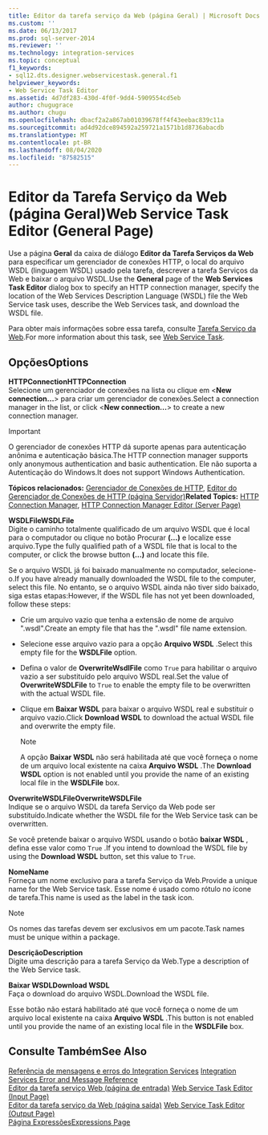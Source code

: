 ```yaml
---
title: Editor da tarefa serviço da Web (página Geral) | Microsoft Docs
ms.custom: ''
ms.date: 06/13/2017
ms.prod: sql-server-2014
ms.reviewer: ''
ms.technology: integration-services
ms.topic: conceptual
f1_keywords:
- sql12.dts.designer.webservicestask.general.f1
helpviewer_keywords:
- Web Service Task Editor
ms.assetid: 4d7df283-430d-4f0f-9dd4-5909554cd5eb
author: chugugrace
ms.author: chugu
ms.openlocfilehash: dbacf2a2a867ab01039678ff4f43eebac839c11a
ms.sourcegitcommit: ad4d92dce894592a259721a1571b1d8736abacdb
ms.translationtype: MT
ms.contentlocale: pt-BR
ms.lasthandoff: 08/04/2020
ms.locfileid: "87582515"
---
```

# <a name="web-service-task-editor-general-page"></a><span data-ttu-id="94091-102">Editor da Tarefa Serviço da Web (página Geral)</span><span class="sxs-lookup"><span data-stu-id="94091-102">Web Service Task Editor (General Page)</span></span>
  <span data-ttu-id="94091-103">Use a página **Geral** da caixa de diálogo **Editor da Tarefa Serviços da Web** para especificar um gerenciador de conexões HTTP, o local do arquivo WSDL (linguagem WSDL) usado pela tarefa, descrever a tarefa Serviços da Web e baixar o arquivo WSDL.</span><span class="sxs-lookup"><span data-stu-id="94091-103">Use the **General** page of the **Web Services Task Editor** dialog box to specify an HTTP connection manager, specify the location of the Web Services Description Language (WSDL) file the Web Service task uses, describe the Web Services task, and download the WSDL file.</span></span>  
  
 <span data-ttu-id="94091-104">Para obter mais informações sobre essa tarefa, consulte [Tarefa Serviço da Web](control-flow/web-service-task.md).</span><span class="sxs-lookup"><span data-stu-id="94091-104">For more information about this task, see [Web Service Task](control-flow/web-service-task.md).</span></span>  
  
## <a name="options"></a><span data-ttu-id="94091-105">Opções</span><span class="sxs-lookup"><span data-stu-id="94091-105">Options</span></span>  
 <span data-ttu-id="94091-106">**HTTPConnection**</span><span class="sxs-lookup"><span data-stu-id="94091-106">**HTTPConnection**</span></span>  
 <span data-ttu-id="94091-107">Selecione um gerenciador de conexões na lista ou clique em \<**New connection...**> para criar um gerenciador de conexões.</span><span class="sxs-lookup"><span data-stu-id="94091-107">Select a connection manager in the list, or click \<**New connection...**> to create a new connection manager.</span></span>  
  
> [!IMPORTANT]  
>  <span data-ttu-id="94091-108">O gerenciador de conexões HTTP dá suporte apenas para autenticação anônima e autenticação básica.</span><span class="sxs-lookup"><span data-stu-id="94091-108">The HTTP connection manager supports only anonymous authentication and basic authentication.</span></span> <span data-ttu-id="94091-109">Ele não suporta a Autenticação do Windows.</span><span class="sxs-lookup"><span data-stu-id="94091-109">It does not support Windows Authentication.</span></span>  
  
 <span data-ttu-id="94091-110">**Tópicos relacionados:**  [Gerenciador de Conexões de HTTP](connection-manager/http-connection-manager.md), [Editor do Gerenciador de Conexões de HTTP &#40;página Servidor&#41;](../../2014/integration-services/http-connection-manager-editor-server-page.md)</span><span class="sxs-lookup"><span data-stu-id="94091-110">**Related Topics:**  [HTTP Connection Manager](connection-manager/http-connection-manager.md), [HTTP Connection Manager Editor &#40;Server Page&#41;](../../2014/integration-services/http-connection-manager-editor-server-page.md)</span></span>  
  
 <span data-ttu-id="94091-111">**WSDLFile**</span><span class="sxs-lookup"><span data-stu-id="94091-111">**WSDLFile**</span></span>  
 <span data-ttu-id="94091-112">Digite o caminho totalmente qualificado de um arquivo WSDL que é local para o computador ou clique no botão Procurar **(…)** e localize esse arquivo.</span><span class="sxs-lookup"><span data-stu-id="94091-112">Type the fully qualified path of a WSDL file that is local to the computer, or click the browse button **(...)** and locate this file.</span></span>  
  
 <span data-ttu-id="94091-113">Se o arquivo WSDL já foi baixado manualmente no computador, selecione-o.</span><span class="sxs-lookup"><span data-stu-id="94091-113">If you have already manually downloaded the WSDL file to the computer, select this file.</span></span> <span data-ttu-id="94091-114">No entanto, se o arquivo WSDL ainda não tiver sido baixado, siga estas etapas:</span><span class="sxs-lookup"><span data-stu-id="94091-114">However, if the WSDL file has not yet been downloaded, follow these steps:</span></span>  
  
-   <span data-ttu-id="94091-115">Crie um arquivo vazio que tenha a extensão de nome de arquivo ".wsdl".</span><span class="sxs-lookup"><span data-stu-id="94091-115">Create an empty file that has the ".wsdl" file name extension.</span></span>  
  
-   <span data-ttu-id="94091-116">Selecione esse arquivo vazio para a opção **Arquivo WSDL** .</span><span class="sxs-lookup"><span data-stu-id="94091-116">Select this empty file for the **WSDLFile** option.</span></span>  
  
-   <span data-ttu-id="94091-117">Defina o valor de **OverwriteWsdlFile** como `True` para habilitar o arquivo vazio a ser substituído pelo arquivo WSDL real.</span><span class="sxs-lookup"><span data-stu-id="94091-117">Set the value of **OverwriteWSDLFile** to `True` to enable the empty file to be overwritten with the actual WSDL file.</span></span>  
  
-   <span data-ttu-id="94091-118">Clique em **Baixar WSDL** para baixar o arquivo WSDL real e substituir o arquivo vazio.</span><span class="sxs-lookup"><span data-stu-id="94091-118">Click **Download WSDL** to download the actual WSDL file and overwrite the empty file.</span></span>  
  
    > [!NOTE]  
    >  <span data-ttu-id="94091-119">A opção **Baixar WSDL** não será habilitada até que você forneça o nome de um arquivo local existente na caixa **Arquivo WSDL** .</span><span class="sxs-lookup"><span data-stu-id="94091-119">The **Download WSDL** option is not enabled until you provide the name of an existing local file in the **WSDLFile** box.</span></span>  
  
 <span data-ttu-id="94091-120">**OverwriteWSDLFile**</span><span class="sxs-lookup"><span data-stu-id="94091-120">**OverwriteWSDLFile**</span></span>  
 <span data-ttu-id="94091-121">Indique se o arquivo WSDL da tarefa Serviço da Web pode ser substituído.</span><span class="sxs-lookup"><span data-stu-id="94091-121">Indicate whether the WSDL file for the Web Service task can be overwritten.</span></span>  
  
 <span data-ttu-id="94091-122">Se você pretende baixar o arquivo WSDL usando o botão **baixar WSDL** , defina esse valor como `True` .</span><span class="sxs-lookup"><span data-stu-id="94091-122">If you intend to download the WSDL file by using the **Download WSDL** button, set this value to `True`.</span></span>  
  
 <span data-ttu-id="94091-123">**Nome**</span><span class="sxs-lookup"><span data-stu-id="94091-123">**Name**</span></span>  
 <span data-ttu-id="94091-124">Forneça um nome exclusivo para a tarefa Serviço da Web.</span><span class="sxs-lookup"><span data-stu-id="94091-124">Provide a unique name for the Web Service task.</span></span> <span data-ttu-id="94091-125">Esse nome é usado como rótulo no ícone de tarefa.</span><span class="sxs-lookup"><span data-stu-id="94091-125">This name is used as the label in the task icon.</span></span>  
  
> [!NOTE]  
>  <span data-ttu-id="94091-126">Os nomes das tarefas devem ser exclusivos em um pacote.</span><span class="sxs-lookup"><span data-stu-id="94091-126">Task names must be unique within a package.</span></span>  
  
 <span data-ttu-id="94091-127">**Descrição**</span><span class="sxs-lookup"><span data-stu-id="94091-127">**Description**</span></span>  
 <span data-ttu-id="94091-128">Digite uma descrição para a tarefa Serviço da Web.</span><span class="sxs-lookup"><span data-stu-id="94091-128">Type a description of the Web Service task.</span></span>  
  
 <span data-ttu-id="94091-129">**Baixar WSDL**</span><span class="sxs-lookup"><span data-stu-id="94091-129">**Download WSDL**</span></span>  
 <span data-ttu-id="94091-130">Faça o download do arquivo WSDL.</span><span class="sxs-lookup"><span data-stu-id="94091-130">Download the WSDL file.</span></span>  
  
 <span data-ttu-id="94091-131">Esse botão não estará habilitado até que você forneça o nome de um arquivo local existente na caixa **Arquivo WSDL** .</span><span class="sxs-lookup"><span data-stu-id="94091-131">This button is not enabled until you provide the name of an existing local file in the **WSDLFile** box.</span></span>  
  
## <a name="see-also"></a><span data-ttu-id="94091-132">Consulte Também</span><span class="sxs-lookup"><span data-stu-id="94091-132">See Also</span></span>  
 <span data-ttu-id="94091-133">[Referência de mensagens e erros do Integration Services](../../2014/integration-services/integration-services-error-and-message-reference.md) </span><span class="sxs-lookup"><span data-stu-id="94091-133">[Integration Services Error and Message Reference](../../2014/integration-services/integration-services-error-and-message-reference.md) </span></span>  
 <span data-ttu-id="94091-134">[Editor da tarefa serviço Web &#40;página de entrada&#41;](../../2014/integration-services/web-service-task-editor-input-page.md) </span><span class="sxs-lookup"><span data-stu-id="94091-134">[Web Service Task Editor &#40;Input Page&#41;](../../2014/integration-services/web-service-task-editor-input-page.md) </span></span>  
 <span data-ttu-id="94091-135">[Editor da tarefa serviço da Web &#40;página saída&#41;](../../2014/integration-services/web-service-task-editor-output-page.md) </span><span class="sxs-lookup"><span data-stu-id="94091-135">[Web Service Task Editor &#40;Output Page&#41;](../../2014/integration-services/web-service-task-editor-output-page.md) </span></span>  
 [<span data-ttu-id="94091-136">Página Expressões</span><span class="sxs-lookup"><span data-stu-id="94091-136">Expressions Page</span></span>](expressions/expressions-page.md)  
  
  
